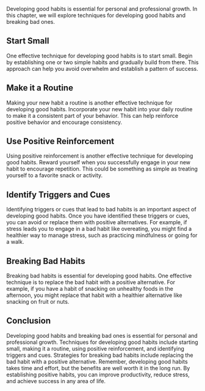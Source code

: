 
Developing good habits is essential for personal and professional growth. In this chapter, we will explore techniques for developing good habits and breaking bad ones.

Start Small
-----------

One effective technique for developing good habits is to start small. Begin by establishing one or two simple habits and gradually build from there. This approach can help you avoid overwhelm and establish a pattern of success.

Make it a Routine
-----------------

Making your new habit a routine is another effective technique for developing good habits. Incorporate your new habit into your daily routine to make it a consistent part of your behavior. This can help reinforce positive behavior and encourage consistency.

Use Positive Reinforcement
--------------------------

Using positive reinforcement is another effective technique for developing good habits. Reward yourself when you successfully engage in your new habit to encourage repetition. This could be something as simple as treating yourself to a favorite snack or activity.

Identify Triggers and Cues
--------------------------

Identifying triggers or cues that lead to bad habits is an important aspect of developing good habits. Once you have identified these triggers or cues, you can avoid or replace them with positive alternatives. For example, if stress leads you to engage in a bad habit like overeating, you might find a healthier way to manage stress, such as practicing mindfulness or going for a walk.

Breaking Bad Habits
-------------------

Breaking bad habits is essential for developing good habits. One effective technique is to replace the bad habit with a positive alternative. For example, if you have a habit of snacking on unhealthy foods in the afternoon, you might replace that habit with a healthier alternative like snacking on fruit or nuts.

Conclusion
----------

Developing good habits and breaking bad ones is essential for personal and professional growth. Techniques for developing good habits include starting small, making it a routine, using positive reinforcement, and identifying triggers and cues. Strategies for breaking bad habits include replacing the bad habit with a positive alternative. Remember, developing good habits takes time and effort, but the benefits are well worth it in the long run. By establishing positive habits, you can improve productivity, reduce stress, and achieve success in any area of life.
